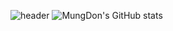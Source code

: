 ![header](https://capsule-render.vercel.app/api?type=wave&color=#DFD5D2&height=300&section=header&text=Mung%20Don&fontSize=90)
![MungDon's GitHub stats](https://github-readme-stats.vercel.app/api?username=MungDon&show_icons=true&theme=moltack )

